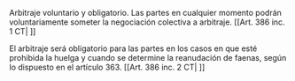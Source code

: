 Arbitraje voluntario y obligatorio. Las partes en cualquier momento podrán voluntariamente someter la negociación colectiva a arbitraje. [[Art. 386 inc. 1 CT| ]]

El arbitraje será obligatorio para las partes en los casos en que esté prohibida la huelga y cuando se determine la reanudación de faenas, según lo dispuesto en el artículo 363. [[Art. 386 inc. 2 CT| ]]